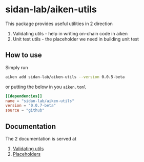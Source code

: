 # sidan-lab/aiken-utils

This package provides useful utilities in 2 direction

1. Validating utils - help in writing on-chain code in aiken
2. Unit test utils - the placeholder we need in building unit test

## How to use

Simply run

```sh
aiken add sidan-lab/aiken-utils --version 0.0.5-beta
```

or putting the below in you `aiken.toml`

```toml
[[dependencies]]
name = "sidan-lab/aiken-utils"
version = "0.0.7-beta"
source = "github"
```

## Documentation

The 2 documentation is served at

1. [Validating utils](./documentation/sidan-utils.md)
2. [Placeholders](./documentation/sidan-placeholder.md)
